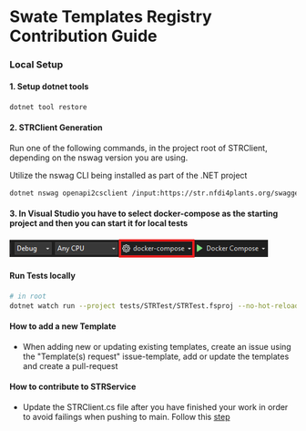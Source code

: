 # Swate Templates Registry Contribution Guide

### Local Setup

#### 1. Setup dotnet tools

   `dotnet tool restore`

#### 2. STRClient Generation

Run one of the following commands, in the project root of STRClient, depending on the nswag version you are using.

Utilize the nswag CLI being installed as part of the .NET project

```bash
dotnet nswag openapi2csclient /input:https://str.nfdi4plants.org/swagger/v1/swagger.json /output:STRClient.cs /namespace:STRClient
```

#### 3. In Visual Studio you have to select docker-compose as the starting project and then you can start it for local tests

![Logo](../img/SelectDockerDesktop.png)


#### Run Tests locally

```bash
# in root
dotnet watch run --project tests/STRTest/STRTest.fsproj --no-hot-reload
```

#### How to add a new Template

* When adding new or updating existing templates, create an issue using the "Template(s) request" issue-template, add or update the templates and create a pull-request

#### How to contribute to STRService

* Update the STRClient.cs file after you have finished your work in order to avoid failings when pushing to main. Follow this [step](#3-strclient-generation)
